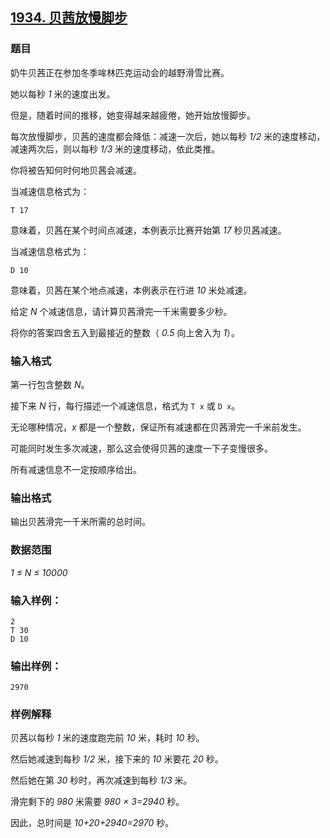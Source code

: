 ## [1934. 贝茜放慢脚步](https://www.acwing.com/problem/content/1936/)

### 题目

奶牛贝茜正在参加冬季哞林匹克运动会的越野滑雪比赛。

她以每秒 *1* 米的速度出发。

但是，随着时间的推移，她变得越来越疲倦，她开始放慢脚步。

每次放慢脚步，贝茜的速度都会降低：减速一次后，她以每秒 *1/2* 米的速度移动，减速两次后，则以每秒 *1/3* 米的速度移动，依此类推。

你将被告知何时何地贝茜会减速。

当减速信息格式为：

```
T 17
```

意味着，贝茜在某个时间点减速，本例表示比赛开始第 *17* 秒贝茜减速。

当减速信息格式为：

```
D 10
```

意味着，贝茜在某个地点减速，本例表示在行进 *10* 米处减速。

给定 *N* 个减速信息，请计算贝茜滑完一千米需要多少秒。

将你的答案四舍五入到最接近的整数（ *0.5* 向上舍入为 *1*）。

### 输入格式

第一行包含整数 *N*。

接下来 *N* 行，每行描述一个减速信息，格式为 `T x` 或 `D x`。

无论哪种情况，*x* 都是一个整数，保证所有减速都在贝茜滑完一千米前发生。

可能同时发生多次减速，那么这会使得贝茜的速度一下子变慢很多。

所有减速信息不一定按顺序给出。

### 输出格式

输出贝茜滑完一千米所需的总时间。

### 数据范围

*1 ≤ N ≤ 10000*

### 输入样例：

```
2
T 30
D 10
```

### 输出样例：

```
2970
```

### 样例解释

贝茜以每秒 *1* 米的速度跑完前 *10* 米，耗时 *10* 秒。

然后她减速到每秒 *1/2* 米，接下来的 *10* 米要花 *20* 秒。

然后她在第 *30* 秒时，再次减速到每秒 *1/3* 米。

滑完剩下的 *980* 米需要 *980 × 3=2940* 秒。

因此，总时间是 *10+20+2940=2970* 秒。

